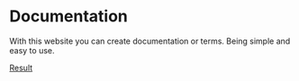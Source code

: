 # Documentation

With this website you can create documentation or terms. Being simple and easy to use.

[Result](https://gg-pedro.github.io/documentation/)
